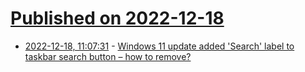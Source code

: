 # [Published on 2022-12-18](index.md)

* [2022-12-18, 11:07:31](https://news.ycombinator.com/item?id=34036605) - [Windows 11 update added 'Search' label to taskbar search button – how to remove?](https://superuser.com/questions/1752403/windows-11-update-22h2-added-search-label-to-taskbar-search-button-how-to-re)
